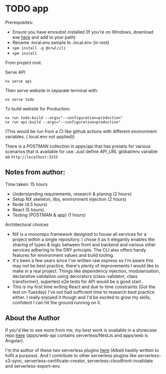 # TODO app

Prerequisites:

 - Ensure you have envsubst installed (If you're on Windows, download exe [here](https://github.com/a8m/envsubst/releases) and add to your path)
 - Rename .local.env.sample to .local.env (in root)
 - `npm install -g @nrwl/cli`
 - `npm install`

From project root:

Serve API

	nx serve api

Then serve website in separate terminal with:

    nx serve todo

To build website for Production:

    nx run todo:build --args="--configuration=production"
    nx run api:build --args="--configuration=production"  

(This would be run from a CI like github actions with different environment variables. (.local.env not applied))

There is a POSTMAN collection in apps/api that has presets for various scenarios that is available for use. Just define API_URL global/env variable as `http://localhost:3333`

## Notes from author:

Time taken: 15 hours
 - Understanding requirements, research & planing     (2 hours)
 - Setup NX skeleton, libs, environment injection     (2 hours)
 - Node                                               (4.5 hours)
 - React                                              (5 hours)
 - Testing (POSTMAN & app)                            (1 hours)


Architectural choices
 - NX is a monorepo framework designed to house all services for a project within a single repository. I chose it as it elegantly enables the sharing of types & logic between front and backend and various other services adhering to the DRY principle. The CLI also offers handy features for environment values and build tooling.
 - It's been a few years since I've written raw express so I'm aware this may not be best practice, there's plenty of improvements I would like to make in a real project. Things like dependency injection, modularisation, declarative validation using decorators (class-validator, class transformer), supertest e2e tests for API would be a good start.
 - This is my first time writing React and due to time constraints (Got the test on Tuesday) I've not had sufficient time to research best practice either. I really enjoyed it though and I'd be excited to grow my skills, confident I can hit the ground running on it.

## About the Author

If you'd like to see more from me, my best work is available in a showcase repo [here](https://github.com/williamsandonz/showcase) (apps/web-api contains serverless/NestJs and apps/web is Angular). 

I'm the author of these two serverless plugins [here](https://www.npmjs.com/~williamsando) (Albeit hastily written to fulfil a purpose). And I contribute to other serverless plugins like serverless-s3-sync, serverless-certificate-creator, serverless-cloudfront-invalidate and serverless-export-env.
